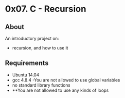 # 0x07. C - Recursion
## About
An introductory project on:
- recursion, and how to use it
## Requirements
- Ubuntu 14.04
- gcc 4.8.4
-You are not allowed to use global variables
- no standard library functions
- **You are not allowed to use any kinds of loops

